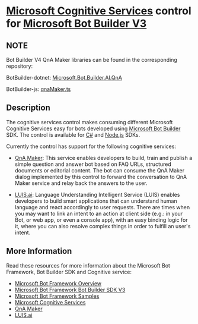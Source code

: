 # [Microsoft Cognitive Services](https://www.microsoft.com/cognitive-services) control for [Microsoft Bot Builder V3](https://github.com/Microsoft/BotBuilder-V3)

## NOTE
Bot Builder V4 QnA Maker libraries can be found in the corresponding repository:

BotBuilder-dotnet: [Microsoft.Bot.Builder.AI.QnA](https://github.com/Microsoft/botbuilder-dotnet/tree/master/libraries/Microsoft.Bot.Builder.AI.QnA)

BotBuilder-js: [qnaMaker.ts](https://github.com/Microsoft/botbuilder-js/blob/master/libraries/botbuilder-ai/src/qnaMaker.ts)

## Description

The cognitive services control makes consuming different Microsoft Cognitive Services easy for bots developed using [Microsoft Bot Builder](https://github.com/microsoft/botbuilder) SDK. The control is available for [C#](https://www.nuget.org/packages/Microsoft.Bot.Builder/) and [Node.js](https://www.npmjs.com/package/botbuilder) SDKs.

Currently the control has support for the following cognitive services:

- [QnA Maker](https://qnamaker.ai/): This service enables developers to build, train and publish a simple question and answer bot based on FAQ URLs, structured documents or editorial content. The bot can consume the QnA Maker dialog implemented by this control to forward the conversation to QnA Maker service and relay back the answers to the user.

- [LUIS.ai](https://luis.ai): Language Understanding Intelligent Service (LUIS) enables developers to build smart applications that can understand human language and react accordingly to user requests. There are times when you may want to link an intent to an action at client side (e.g.: in your Bot, or web app, or even a console app), with an easy binding logic for it, where you can also resolve complex things in order to fulfill an user's intent.

## More Information

Read these resources for more information about the Microsoft Bot Framework, Bot Builder SDK and Cognitive service:

* [Microsoft Bot Framework Overview](https://docs.microsoft.com/en-us/bot-framework/)
* [Microsoft Bot Framework Bot Builder SDK V3](https://github.com/Microsoft/BotBuilder-V3)
* [Microsoft Bot Framework Samples](https://github.com/Microsoft/BotBuilder-Samples/tree/v3-sdk-samples)
* [Microsoft Cognitive Services](https://www.microsoft.com/cognitive-services)
* [QnA Maker](https://qnamaker.ai/)
* [LUIS.ai](https://luis.ai/)
